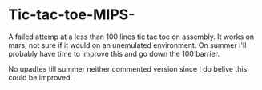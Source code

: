 # Tic-tac-toe-MIPS-
A failed attemp at a less than 100 lines tic tac toe on assembly. 
It works on mars, not sure if it would on an unemulated environment. On summer I'll probably have time to improve this and go down the 100 barrier.

No upadtes till summer neither commented version since I do belive this could be improved.
